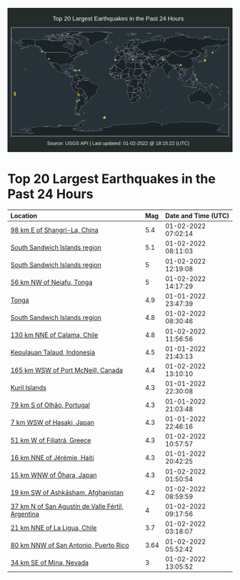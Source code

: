 ![Map](./map.png)

# Top 20 Largest Earthquakes in the Past 24 Hours

| Location | Mag | Date and Time (UTC) |
|:---|:---|:---|
| [98 km E of Shangri-La, China](https://earthquake.usgs.gov/earthquakes/eventpage/us7000g8fk) | 5.4 | 01-02-2022 07:02:14 |
| [South Sandwich Islands region](https://earthquake.usgs.gov/earthquakes/eventpage/us7000g8fq) | 5.1 | 01-02-2022 08:11:03 |
| [South Sandwich Islands region](https://earthquake.usgs.gov/earthquakes/eventpage/us7000g8h4) | 5 | 01-02-2022 12:19:08 |
| [56 km NW of Neiafu, Tonga](https://earthquake.usgs.gov/earthquakes/eventpage/us7000g8hj) | 5 | 01-02-2022 14:17:29 |
| [Tonga](https://earthquake.usgs.gov/earthquakes/eventpage/us7000g8e4) | 4.9 | 01-01-2022 23:47:39 |
| [South Sandwich Islands region](https://earthquake.usgs.gov/earthquakes/eventpage/us7000g8fw) | 4.8 | 01-02-2022 08:30:46 |
| [130 km NNE of Calama, Chile](https://earthquake.usgs.gov/earthquakes/eventpage/us7000g8h0) | 4.8 | 01-02-2022 11:56:56 |
| [Kepulauan Talaud, Indonesia](https://earthquake.usgs.gov/earthquakes/eventpage/us7000g8de) | 4.5 | 01-01-2022 21:43:13 |
| [165 km WSW of Port McNeill, Canada](https://earthquake.usgs.gov/earthquakes/eventpage/us7000g8hb) | 4.4 | 01-02-2022 13:10:10 |
| [Kuril Islands](https://earthquake.usgs.gov/earthquakes/eventpage/us7000g8dt) | 4.3 | 01-01-2022 22:30:08 |
| [79 km S of Olhão, Portugal](https://earthquake.usgs.gov/earthquakes/eventpage/us7000g8da) | 4.3 | 01-01-2022 21:03:48 |
| [7 km WSW of Hasaki, Japan](https://earthquake.usgs.gov/earthquakes/eventpage/us7000g8du) | 4.3 | 01-01-2022 22:46:16 |
| [51 km W of Filiatrá, Greece](https://earthquake.usgs.gov/earthquakes/eventpage/us7000g8gs) | 4.3 | 01-02-2022 10:57:57 |
| [16 km NNE of Jérémie, Haiti](https://earthquake.usgs.gov/earthquakes/eventpage/us7000g8dl) | 4.3 | 01-01-2022 20:42:25 |
| [15 km WNW of Ōhara, Japan](https://earthquake.usgs.gov/earthquakes/eventpage/us7000g8ej) | 4.3 | 01-02-2022 01:50:54 |
| [19 km SW of Ashkāsham, Afghanistan](https://earthquake.usgs.gov/earthquakes/eventpage/us7000g8g5) | 4.2 | 01-02-2022 08:59:59 |
| [37 km N of San Agustín de Valle Fértil, Argentina](https://earthquake.usgs.gov/earthquakes/eventpage/us7000g8ga) | 4 | 01-02-2022 09:17:56 |
| [21 km NNE of La Ligua, Chile](https://earthquake.usgs.gov/earthquakes/eventpage/us7000g8eq) | 3.7 | 01-02-2022 03:18:07 |
| [80 km NNW of San Antonio, Puerto Rico](https://earthquake.usgs.gov/earthquakes/eventpage/pr2022002001) | 3.64 | 01-02-2022 05:52:42 |
| [34 km SE of Mina, Nevada](https://earthquake.usgs.gov/earthquakes/eventpage/nn00830861) | 3 | 01-02-2022 13:05:52 |
